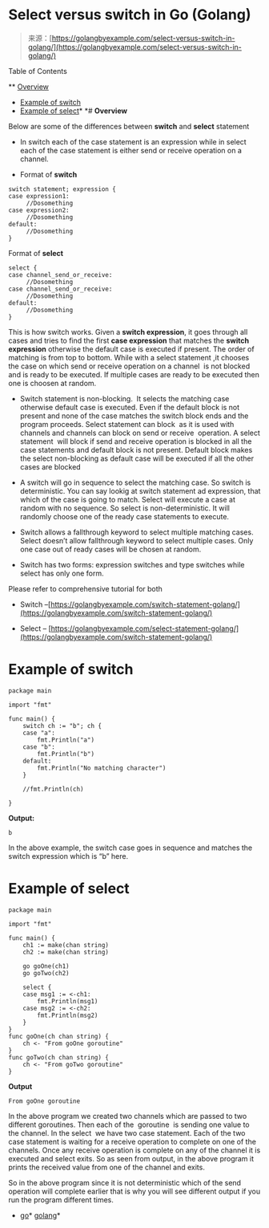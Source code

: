 <!--yml
category: 未分类
date: 2024-10-13 06:23:48
-->

# Select versus switch in Go (Golang)

> 来源：[https://golangbyexample.com/select-versus-switch-in-golang/](https://golangbyexample.com/select-versus-switch-in-golang/)

Table of Contents

 **   [Overview](#Overview "Overview")
*   [Example of switch](#Example_of_switch "Example of switch")
*   [Example of select](#Example_of_select "Example of select")*  *# **Overview**

Below are some of the differences between **switch** and **select** statement

*   In switch each of the case statement is an expression while in select each of the case statement is either send or receive operation on a channel.

*   Format of **switch**

```
switch statement; expression {
case expression1:
     //Dosomething
case expression2:
     //Dosomething
default:
     //Dosomething
}
```

Format of **select**

```
select {
case channel_send_or_receive:
     //Dosomething
case channel_send_or_receive:
     //Dosomething
default:
     //Dosomething
}
```

This is how switch works. Given a **switch expression**, it goes through all cases and tries to find the first **case expression** that matches the **switch expression** otherwise the default case is executed if present. The order of matching is from top to bottom. While with a select statement ,it chooses  the case on which send or receive operation on a channel  is not blocked and is ready to be executed. If multiple cases are ready to be executed then one is choosen at random.

*   Switch statement is non-blocking.  It selects the matching case otherwise default case is executed. Even if the default block is not present and none of the case matches the switch block ends and the program proceeds. Select statement can block  as it is used with channels and channels can block on send or receive  operation. A select statement  will block if send and receive operation is blocked in all the case statements and default block is not present. Default block makes the select non-blocking as default case will be executed if all the other cases are blocked

*   A switch will go in sequence to select the matching case. So switch is deterministic. You can say lookig at switch statement ad expression, that which of the case is going to match. Select will execute a case at random with no sequence. So select is non-deterministic. It will randomly choose one of the ready case statements to execute.

*   Switch allows a fallthrough keyword to select multiple matching cases. Select doesn’t allow fallthrough keyword to select multiple cases. Only one case out of ready cases will be chosen at random.

*   Switch has two forms: expression switches and type switches while select has only one form.

Please refer to comprehensive tutorial for both

*   Switch –[https://golangbyexample.com/switch-statement-golang/](https://golangbyexample.com/switch-statement-golang/)

*   Select – [https://golangbyexample.com/select-statement-golang/](https://golangbyexample.com/switch-statement-golang/)

# **Example of switch**

```
package main

import "fmt"

func main() {
    switch ch := "b"; ch {
    case "a":
        fmt.Println("a")
    case "b":
        fmt.Println("b")    
    default:
        fmt.Println("No matching character")    
    }

    //fmt.Println(ch)

} 
```

**Output:**

```
b
```

In the above example, the switch case goes in sequence and matches the switch expression which is “b” here.

# **Example of select**

```
package main

import "fmt"

func main() {
    ch1 := make(chan string)
    ch2 := make(chan string)

    go goOne(ch1)
    go goTwo(ch2)

    select {
    case msg1 := <-ch1:
        fmt.Println(msg1)
    case msg2 := <-ch2:
        fmt.Println(msg2)
    }
}
func goOne(ch chan string) {
    ch <- "From goOne goroutine"
}
func goTwo(ch chan string) {
    ch <- "From goTwo goroutine"
}
```

**Output**

```
From goOne goroutine
```

In the above program we created two channels which are passed to two different goroutines. Then each of the  goroutine  is sending one value to the channel. In the select  we have two case statement. Each of the two case statement is waiting for a receive operation to complete on one of the channels. Once any receive operation is complete on any of the channel it is executed and select exits. So as seen from output, in the above program it  prints the received value from one of the channel and exits.

So in the above program since it is not deterministic which of the send operation will complete earlier that is why you will see different output if you run the program different times.

*   [go](https://golangbyexample.com/tag/go/)*   [golang](https://golangbyexample.com/tag/golang/)*